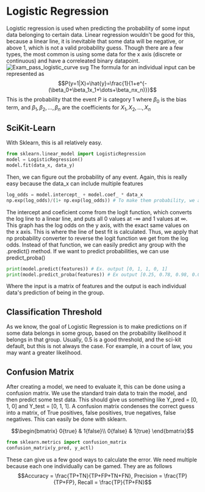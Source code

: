 # Logistic Regression
Logistic regression is used when predicting the probability of some input data belonging to certain data. Linear regression wouldn't be good for this, because a linear
line, it is inevitable that some data will be negative, or above 1, which is not a valid probability guess. Though there are a few types, the most common is using some 
data for the x axis (discrete or continuous) and have a correleated binary datapoint.
![Exam_pass_logistic_curve svg](https://github.com/markstanl/Codecademy-Projects/assets/146277800/3f78bba5-afcf-462e-8efb-33950d5bff85)
The formula for an individual input can be represented as
$$P(y=1|X)=\hat{y}=\frac{1}{1+e^{-(\beta_0+\beta_1x_1+\dots+\beta_nx_n)}}$$
This is the probability that the event P is category 1
where $\beta_0$ is the bias term, and $\beta_1, \beta_2, \dots, \beta_n$ are the coefficients for $X_1, X_2, \dots, X_n$

## SciKit-Learn
With Sklearn, this is all relatively easy. 
```Python
from sklearn.linear_model import LogisticRegression
model = LogisticRegression()
model.fit(data_x, data_y)
```
Then, we can figure out the probability of any event. Again, this is really easy because the data_x can include multiple features
```Python
log_odds = model.intercept_ + model.coef_ * data_x 
np.exp(log_odds)/(1+ np.exp(log_odds)) # To make them probability, we apply the following operation
```
The intercept and coeficient come from the logit function, which converts the log line to a linear line, and puts all 0 values at -$\infty$ and 1 values at $\infty$.
This graph has the log odds on the y axis, with the exact same values on the x axis. This is where the line of best fit is calculated. 
Thus, we apply that np probability converter to reverse the logit function we get from the log odds.
Instead of that function, we can easily predict any group with the .predict() method. If we want to predict probabilities, we can use predict_proba()
```Python
print(model.predict(features)) # Ex. output [0, 1, 1, 0, 1]
print(model.predict_proba(features)) # Ex output [0.25, 0.78, 0.98, 0.02]
```
Where the input is a matrix of features and the output is each individual data's prediction of being in the group. 

## Classification Threshold
As we know, the goal of Logistic Regression is to make predictions on if some data belongs in some group, based on the probability likelihood it belongs in that group.
Usually, 0.5 is a good threshold, and the sci-kit default, but this is not always the case. For example, in a court of law, you may want a greater likelihood.

## Confusion Matrix
After creating a model, we need to evaluate it, this can be done using a confusion matrix. We use the standard train data to train the model, and then predict
some test data. This should give us something like Y_pred = [0, 1, 0] and Y_test = [0, 1, 1]. A confusion matrix condenses the correct guess into a matrix, of
True positives, false positives, true negatives, false negatives. This can easily be done with sklearn.

$$\begin{bmatrix}
0{true} & 1{false}\\
0{false} & 1{true}
\end{bmatrix}$$
```Python
from sklearn.metrics import confusion_matrix
confusion_matrix(y_pred, y_actl)
```
These can give us a few good ways to calculate the error. We need multiple because each one individually can be gamed. They are as follows
$$Accuracy = \frac{TP+TN}{TP+FP+TN+FN},  Precision = \frac{TP}{TP+FP},  Recall = \frac{TP}{TP+FN}$$
